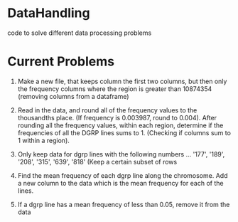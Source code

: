 # DataHandling
code to solve different data processing problems

# Current Problems

1. Make a new file, that keeps column the first two columns, but then only the frequency columns where the region is greater than 10874354
   (removing columns from a dataframe)

2.  Read in the data, and round all of the frequency values to the thousandths place.  (If frequency is 0.003987, round to 0.004).  After rounding all the frequency values, within each region, determine if the frequencies of all the DGRP lines sums to 1.  (Checking if columns sum to 1 within a region).
3. Only keep data for dgrp lines with the following numbers ... '177', '189', '208',  '315',  '639', '818'
            (Keep a certain subset of rows
4.  Find the mean frequency of each dgrp line along the chromosome.  Add a new column to the data which is the mean frequency for each of the lines.
5.  If a dgrp line has a mean frequency of less than 0.05, remove it from the data